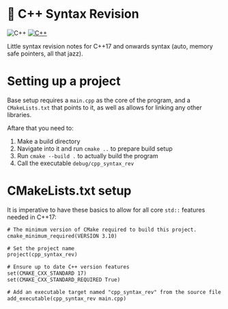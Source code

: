 # 🐀 C++ Syntax Revision

![C++](https://img.shields.io/badge/C++-00599C?style=flat&logo=cplusplus&logoColor=white) [![C++](https://img.shields.io/badge/C++-17-blueviolet)](https://isocpp.org/)

Little syntax revision notes for C++17 and onwards syntax (auto, memory safe pointers, all that jazz).

# Setting up a project

Base setup requires a `main.cpp` as the core of the program, and a `CMakeLists.txt` that points to it, as well as allows for linking any other libraries.

Aftare that you need to:

1. Make a build directory
2. Navigate into it and run `cmake ..` to prepare build setup
3. Run `cmake --build .` to actually build the program
4. Call the executable `debug/cpp_syntax_rev`

# CMakeLists.txt setup

It is imperative to have these basics to allow for all core `std::` features needed in C++17:

```txt
# The minimum version of CMake required to build this project.
cmake_minimum_required(VERSION 3.10)

# Set the project name
project(cpp_syntax_rev)

# Ensure up to date C++ version features
set(CMAKE_CXX_STANDARD 17)
set(CMAKE_CXX_STANDARD_REQUIRED True)

# Add an executable target named "cpp_syntax_rev" from the source file "main.cpp".
add_executable(cpp_syntax_rev main.cpp)
```